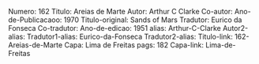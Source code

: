 Numero: 162
Titulo: Areias de Marte
Autor: Arthur C Clarke
Co-autor: 
Ano-de-Publicacaoo: 1970
Titulo-original: Sands of Mars
Tradutor: Eurico da Fonseca
Co-tradutor: 
Ano-de-edicao: 1951
alias: Arthur-C-Clarke
Autor2-alias: 
Tradutor1-alias: Eurico-da-Fonseca
Tradutor2-alias: 
Titulo-link: 162-Areias-de-Marte
Capa: Lima de Freitas
pags: 182
Capa-link: Lima-de-Freitas